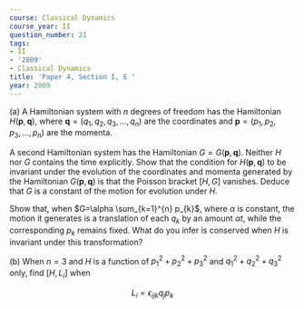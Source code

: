 ```yaml
---
course: Classical Dynamics
course_year: II
question_number: 21
tags:
- II
- '2009'
- Classical Dynamics
title: 'Paper 4, Section I, E '
year: 2009
---
```




(a) A Hamiltonian system with $n$ degrees of freedom has the Hamiltonian $H(\mathbf{p}, \mathbf{q})$, where $\mathbf{q}=\left(q_{1}, q_{2}, q_{3}, \ldots, q_{n}\right)$ are the coordinates and $\mathbf{p}=\left(p_{1}, p_{2}, p_{3}, \ldots, p_{n}\right)$ are the momenta.

A second Hamiltonian system has the Hamiltonian $G=G(\mathbf{p}, \mathbf{q})$. Neither $H$ nor $G$ contains the time explicitly. Show that the condition for $H(\mathbf{p}, \mathbf{q})$ to be invariant under the evolution of the coordinates and momenta generated by the Hamiltonian $G(\mathbf{p}, \mathbf{q})$ is that the Poisson bracket $[H, G]$ vanishes. Deduce that $G$ is a constant of the motion for evolution under $H$.

Show that, when $G=\alpha \sum_{k=1}^{n} p_{k}$, where $\alpha$ is constant, the motion it generates is a translation of each $q_{k}$ by an amount $\alpha t$, while the corresponding $p_{k}$ remains fixed. What do you infer is conserved when $H$ is invariant under this transformation?

(b) When $n=3$ and $H$ is a function of $p_{1}^{2}+p_{2}^{2}+p_{3}^{2}$ and $q_{1}^{2}+q_{2}^{2}+q_{3}^{2}$ only, find $\left[H, L_{i}\right]$ when

$$L_{i}=\epsilon_{i j k} q_{j} p_{k}$$